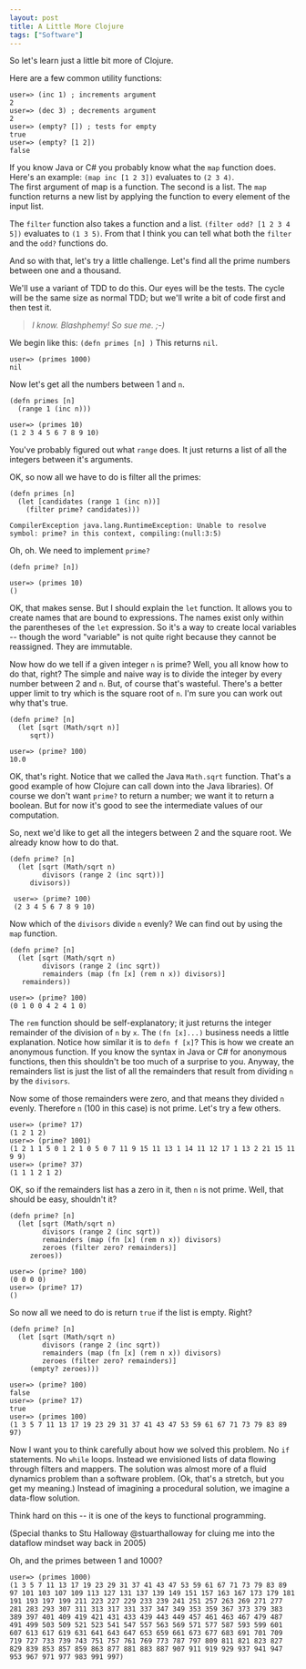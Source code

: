 ```yaml
---
layout: post
title: A Little More Clojure
tags: ["Software"]
---
```

So let's learn just a little bit more of Clojure.

Here are a few common utility functions:  

	user=> (inc 1) ; increments argument
	2
	user=> (dec 3) ; decrements argument
	2
	user=> (empty? []) ; tests for empty
	true
	user=> (empty? [1 2])
	false

If you know Java or C# you probably know what the `map` function does.  Here's an example: `(map inc [1 2 3])` evaluates to `(2 3 4)`.<br>
The first argument of map is a function.  The second is a list.  The `map` function returns a new list by applying the function to every element of the input list.  

The `filter` function also takes a function and a list.  `(filter odd? [1 2 3 4 5])` evaluates to `(1 3 5)`.  From that I think you can tell what both the `filter` and the `odd?` functions do.  

And so with that, let's try a little challenge.  Let's find all the prime numbers between one and a thousand.

We'll use a variant of TDD to do this.  Our eyes will be the tests.  The cycle will be the same size as normal TDD; but we'll write a bit of code first and then test it.  

>_I know.  Blashphemy!  So sue me.  ;-)_

We begin like this: `(defn primes [n] )`  This returns `nil`.  

	user=> (primes 1000)
	nil

Now let's get all the numbers between 1 and `n`.

	(defn primes [n]
	  (range 1 (inc n)))

	user=> (primes 10)
	(1 2 3 4 5 6 7 8 9 10)

You've probably figured out what `range` does.  It just returns a list of all the integers between it's arguments.  

OK, so now all we have to do is filter all the primes:

	(defn primes [n]
	  (let [candidates (range 1 (inc n))]
	    (filter prime? candidates)))
	
	CompilerException java.lang.RuntimeException: Unable to resolve symbol: prime? in this context, compiling:(null:3:5)

Oh, oh.  We need to implement `prime?`

	(defn prime? [n])
	
	user=> (primes 10)
	()

OK, that makes sense.  But I should explain the `let` function.  It allows you to create names that are bound to expressions.  The names exist only within the parentheses of the `let` expression.  So it's a way to create local variables -- though the word "variable" is not quite right because they cannot be reassigned.  They are immutable.

Now how do we tell if a given integer `n` is prime?  Well, you all know how to do that, right?  The simple and naive way is to divide the integer by every number between 2 and `n`.  But, of course that's wasteful.  There's a better upper limit to try which is the square root of `n`.  I'm sure you can work out why that's true.  

	(defn prime? [n]
	  (let [sqrt (Math/sqrt n)]
	     sqrt))
	 
	user=> (prime? 100)
	10.0

OK, that's right.  Notice that we called the Java `Math.sqrt` function.  That's a good example of how Clojure can call down into the Java libraries).  Of course we don't want `prime?` to return a number; we want it to return a boolean.  But for now it's good to see the intermediate values of our computation.

So, next we'd like to get all the integers between 2 and the square root.  We already know how to do that.

	(defn prime? [n]
	  (let [sqrt (Math/sqrt n)
	        divisors (range 2 (inc sqrt))]
	     divisors))
	 
	 user=> (prime? 100)
	 (2 3 4 5 6 7 8 9 10)

Now which of the `divisors`	divide `n` evenly?  We can find out by using the `map` function.

	(defn prime? [n]
	  (let [sqrt (Math/sqrt n)
	        divisors (range 2 (inc sqrt))
	        remainders (map (fn [x] (rem n x)) divisors)]
	   remainders))
	 
	user=> (prime? 100)
	(0 1 0 0 4 2 4 1 0)
	
The `rem` function should be self-explanatory; it just returns the integer remainder of the division of `n` by `x`.  The `(fn [x]...)` business needs a little explanation.  Notice how similar it is to `defn f [x]`?  This is how we create an anonymous function.  If you know the syntax in Java or C# for anonymous functions, then this shouldn't be too much of a surprise to you.  Anyway, the remainders list is just the list of all the remainders that result from dividing `n` by the `divisors`.

Now some of those remainders were zero, and that means they divided `n` evenly.  Therefore `n` (100 in this case) is not prime.  Let's try a few others.

	user=> (prime? 17)
	(1 2 1 2)
	user=> (prime? 1001)
	(1 2 1 1 5 0 1 2 1 0 5 0 7 11 9 15 11 13 1 14 11 12 17 1 13 2 21 15 11 9 9)
	user=> (prime? 37)
	(1 1 1 2 1 2)

OK, so if the remainders list has a zero in it, then `n` is not prime.  Well, that should be easy, shouldn't it?

	(defn prime? [n]
	  (let [sqrt (Math/sqrt n)
	        divisors (range 2 (inc sqrt))
	        remainders (map (fn [x] (rem n x)) divisors)
	        zeroes (filter zero? remainders)]
	     zeroes))
	 
	user=> (prime? 100)
	(0 0 0 0)
	user=> (prime? 17)
	()	 

So now all we need to do is return `true` if the list is empty.  Right?

	(defn prime? [n]
	  (let [sqrt (Math/sqrt n)
	        divisors (range 2 (inc sqrt))
			remainders (map (fn [x] (rem n x)) divisors)
			zeroes (filter zero? remainders)]
	     (empty? zeroes)))

	user=> (prime? 100)
	false
	user=> (prime? 17)
	true
	user=> (primes 100)
	(1 3 5 7 11 13 17 19 23 29 31 37 41 43 47 53 59 61 67 71 73 79 83 89 97)	

Now I want you to think carefully about how we solved this problem.  No `if` statements.  No `while` loops.  Instead we envisioned lists of data flowing through filters and mappers.  The solution was almost more of a fluid dynamics problem than a software problem.  (Ok, that's a stretch, but you get my meaning.)  Instead of imagining a procedural solution, we imagine a data-flow solution.

Think hard on this -- it is one of the keys to functional programming.  

(Special thanks to Stu Halloway @stuarthalloway for cluing me into the dataflow mindset way back in 2005)

Oh, and the primes between 1 and 1000?

	user=> (primes 1000)
	(1 3 5 7 11 13 17 19 23 29 31 37 41 43 47 53 59 61 67 71 73 79 83 89 97 101 103 107 109 113 127 131 137 139 149 151 157 163 167 173 179 181 191 193 197 199 211 223 227 229 233 239 241 251 257 263 269 271 277 281 283 293 307 311 313 317 331 337 347 349 353 359 367 373 379 383 389 397 401 409 419 421 431 433 439 443 449 457 461 463 467 479 487 491 499 503 509 521 523 541 547 557 563 569 571 577 587 593 599 601 607 613 617 619 631 641 643 647 653 659 661 673 677 683 691 701 709 719 727 733 739 743 751 757 761 769 773 787 797 809 811 821 823 827 829 839 853 857 859 863 877 881 883 887 907 911 919 929 937 941 947 953 967 971 977 983 991 997)



		